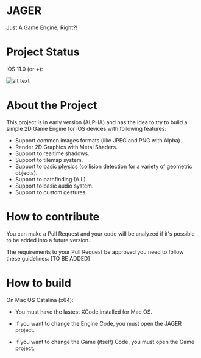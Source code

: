 # JAGER
Just A Game Engine, Right?!

# Project Status

iOS 11.0 (or +):

![alt text](https://ci.appveyor.com/api/projects/status/32r7s2skrgm9ubva?svg=true)

# About the Project

This project is in early version (ALPHA) and has the idea to try to build a simple 2D Game Engine for iOS devices with following features:

* Support common images formats (like JPEG and PNG with Alpha).
* Render 2D Graphics with Metal Shaders.
* Support to realtime shadows.
* Support to tilemap system.
* Support to basic physics (collision detection for a variety of geometric objects).
* Support to pathfinding (A.I.)
* Support to basic audio system.
* Support to custom gestures.

# How to contribute

You can make a Pull Request and your code will be analyzed if it's possible to be added into a future version.

The requirements to your Pull Request be approved you need to follow these guidelines: [TO BE ADDED]


# How to build

On Mac OS Catalina (x64):

* You must have the lastest XCode installed for Mac OS.

* If you want to change the Engine Code, you must open the JAGER project.

* If you want to change the Game (itself) Code, you must open the Game project.
